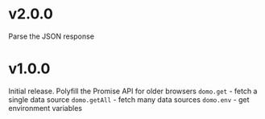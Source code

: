 # v2.0.0
Parse the JSON response

# v1.0.0
Initial release.
Polyfill the Promise API for older browsers
`domo.get` - fetch a single data source
`domo.getAll` - fetch many data sources
`domo.env` - get environment variables
